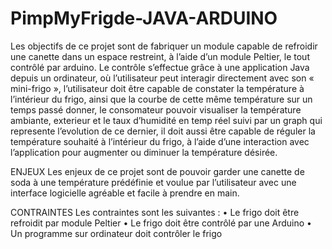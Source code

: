 # PimpMyFrigde-JAVA-ARDUINO
Les objectifs de ce projet sont de fabriquer un module capable de refroidir une canette dans un espace restreint, à l’aide d’un module Peltier, le tout contrôlé par arduino. Le contrôle s’effectue grâce à une application Java depuis un ordinateur, où l’utilisateur peut interagir directement avec son « mini-frigo », l’utilisateur doit être capable de constater la température à l’intérieur du frigo, ainsi que la courbe de cette même température sur un temps passé donner, le consomateur pouvoir visualiser la température ambiante, exterieur et le taux d’humidité en temp réel suivi par un graph qui represente l’evolution de ce dernier, il doit aussi être capable de réguler la température souhaité à l’intérieur du frigo, à l’aide d’une interaction avec l’application pour augmenter ou diminuer la température désirée.

ENJEUX 
Les enjeux de ce projet sont de pouvoir garder une canette de soda à une température prédéfinie et voulue par l’utilisateur avec une interface logicielle agréable et facile à prendre en main.

CONTRAINTES Les contraintes sont les suivantes :
•  Le frigo doit être refroidit par module Peltier 
•   Le frigo doit être contrôlé par une Arduino 
•   Un programme sur ordinateur doit contrôler le frigo

